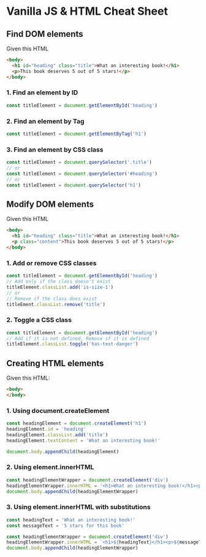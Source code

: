 # Vanilla JS & HTML Cheat Sheet

## Find DOM elements

Given this HTML
```html
<body>
  <h1 id="heading" class="title">What an interesting book!</h1>
  <p>This book deserves 5 out of 5 stars!</p>
</body>
```

### 1. Find an element by ID
```js
const titleElement = document.getElementById('heading')
```

### 2. Find an element by Tag
```js
const titleElement = document.getElementByTag('h1')
```

### 3. Find an element by CSS class
```js
const titleElement = document.querySelector('.title')
// or
const titleElement = document.querySelector('#heading')
// or
const titleElement = document.querySelector('h1')
```

## Modify DOM elements

Given this HTML
```html
<body>
  <h1 id="heading" class="title">What an interesting book!</h1>
  <p class="content">This book deserves 5 out of 5 stars!</p>
</body>
```

### 1. Add or remove CSS classes

```js
const titleElement = document.getElementById('heading')
// Add only if the class doesn't exist
titleElement.classList.add('is-size-1')
// or
// Remove if the class does exist
titleEment.classList.remove('title')
```

### 2. Toggle a CSS class
```js
const titleElement = document.getElementById('heading')
// Add if it is not defined, Remove if it is defined
titleElement.classList.toggle('has-text-danger')
```

## Creating HTML elements
Given this HTML:
```html
<body>
</body>
```

### 1. Using document.createElement
```js
const headingElement = document.createElement('h1')
headingElement.id = 'heading'
headingElement.classList.add('title')
headingElement.textContent = 'What an interesting book!'

document.body.appendChild(headingElement)
```

### 2. Using element.innerHTML
```js
const headingElementWrapper = document.createElement('div')
headingElementWrapper.innerHTML = '<h1>What an interesting book!</h1><p>5 stars for this book</p>'
document.body.appendChild(headingElementWrapper)
```

### 3. Using element.innerHTML with substitutions
```js
const headingText = 'What an interesting book!'
const messageText = '5 stars for this book'

const headingElementWrapper = document.createElement('div')
headingElementWrapper.innerHTML = `<h1>${headingText}</h1><p>${messageText}</p>`
document.body.appendChild(headingElementWrapper)
```
